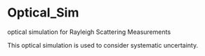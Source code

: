 # Optical_Sim
optical simulation for Rayleigh Scattering Measurements

This optical simulation is used to consider systematic uncertainty.
